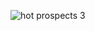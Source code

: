 ![hot prospects 3](https://github.com/user-attachments/assets/7ee864fb-e91f-42c4-8c63-369954e0db0d)
